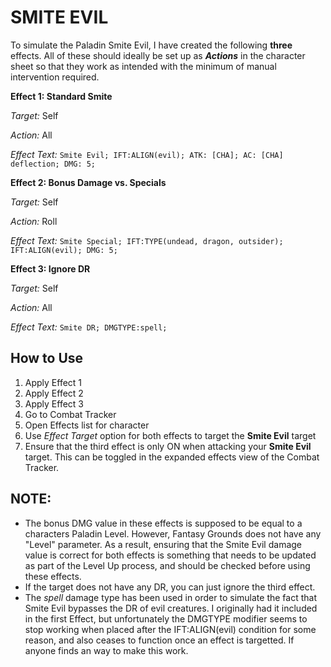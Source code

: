 
# SMITE EVIL

To simulate the Paladin Smite Evil, I have created the following **three** effects. All of these should ideally be set up as ***Actions*** in the character sheet so that they work as intended with the minimum of manual intervention required.

**Effect 1: Standard Smite**

*Target:* Self

*Action:* All

*Effect Text:* `Smite Evil; IFT:ALIGN(evil); ATK: [CHA]; AC: [CHA] deflection; DMG: 5;`

**Effect 2: Bonus Damage vs. Specials**

*Target:* Self

*Action:* Roll

*Effect Text:*	`Smite Special; IFT:TYPE(undead, dragon, outsider); IFT:ALIGN(evil); DMG: 5;`

**Effect 3: Ignore DR**

*Target:* Self

*Action:* All

*Effect Text:*	`Smite DR; DMGTYPE:spell;`

## How to Use
1. Apply Effect 1
2. Apply Effect 2
3. Apply Effect 3
4. Go to Combat Tracker
5. Open Effects list for character
6. Use *Effect Target* option for both effects to target the **Smite Evil** target
7. Ensure that the third effect is only ON when attacking your **Smite Evil** target. This can be toggled in the expanded effects view of the Combat Tracker.

## NOTE:
- The bonus DMG value in these effects is supposed to be equal to a characters Paladin Level. However, Fantasy Grounds does not have any "Level" parameter. As a result, ensuring that the Smite Evil damage value is correct for both effects is something that needs to be updated as part of the Level Up process, and should be checked before using these effects.
- If the target does not have any DR, you can just ignore the third effect. 
- The *spell* damage type has been used in order to simulate the fact that Smite Evil bypasses the DR of evil creatures. I originally had it included in the first  Effect, but unfortunately the DMGTYPE modifier seems to stop working when placed after the IFT:ALIGN(evil) condition for some reason, and also ceases to function once an effect is targetted. If anyone finds an way to make this work. 
